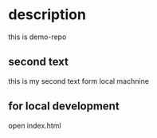 # description

this is demo-repo
## second text
this is my second text form local machnine

## for local development
open index.html
